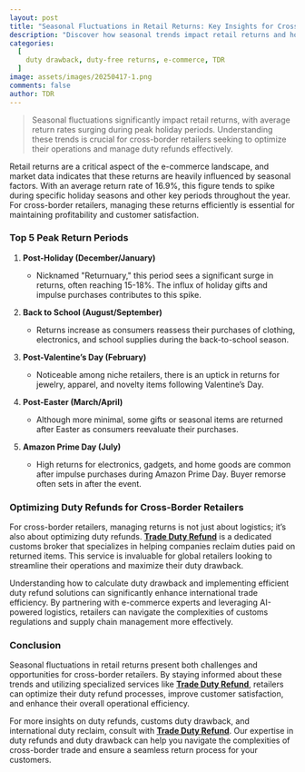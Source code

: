 ```yaml
---
layout: post
title: "Seasonal Fluctuations in Retail Returns: Key Insights for Cross-Border Retailers"
description: "Discover how seasonal trends impact retail returns and how cross-border retailers can optimize duty refunds and customs duty drawback for better efficiency."
categories:
  [
    duty drawback, duty-free returns, e-commerce, TDR
  ]
image: assets/images/20250417-1.png
comments: false
author: TDR
---
```


> Seasonal fluctuations significantly impact retail returns, with average return rates surging during peak holiday periods. Understanding these trends is crucial for cross-border retailers seeking to optimize their operations and manage duty refunds effectively.

Retail returns are a critical aspect of the e-commerce landscape, and market data indicates that these returns are heavily influenced by seasonal factors. With an average return rate of 16.9%, this figure tends to spike during specific holiday seasons and other key periods throughout the year. For cross-border retailers, managing these returns efficiently is essential for maintaining profitability and customer satisfaction.

### Top 5 Peak Return Periods

1. **Post-Holiday (December/January)**
   - Nicknamed "Returnuary," this period sees a significant surge in returns, often reaching 15-18%. The influx of holiday gifts and impulse purchases contributes to this spike.

2. **Back to School (August/September)**
   - Returns increase as consumers reassess their purchases of clothing, electronics, and school supplies during the back-to-school season.

3. **Post-Valentine’s Day (February)**
   - Noticeable among niche retailers, there is an uptick in returns for jewelry, apparel, and novelty items following Valentine’s Day.

4. **Post-Easter (March/April)**
   - Although more minimal, some gifts or seasonal items are returned after Easter as consumers reevaluate their purchases.

5. **Amazon Prime Day (July)**
   - High returns for electronics, gadgets, and home goods are common after impulse purchases during Amazon Prime Day. Buyer remorse often sets in after the event.

### Optimizing Duty Refunds for Cross-Border Retailers

For cross-border retailers, managing returns is not just about logistics; it’s also about optimizing duty refunds. [**Trade Duty Refund**](https://tradedutyrefund.com?utm_source=Blog&utm_medium=Link&utm_campaign=20250417Article) is a dedicated customs broker that specializes in helping companies reclaim duties paid on returned items. This service is invaluable for global retailers looking to streamline their operations and maximize their duty drawback.

Understanding how to calculate duty drawback and implementing efficient duty refund solutions can significantly enhance international trade efficiency. By partnering with e-commerce experts and leveraging AI-powered logistics, retailers can navigate the complexities of customs regulations and supply chain management more effectively.

### Conclusion

Seasonal fluctuations in retail returns present both challenges and opportunities for cross-border retailers. By staying informed about these trends and utilizing specialized services like [**Trade Duty Refund**](https://tradedutyrefund.com?utm_source=Blog&utm_medium=Link&utm_campaign=20250417Article), retailers can optimize their duty refund processes, improve customer satisfaction, and enhance their overall operational efficiency.

For more insights on duty refunds, customs duty drawback, and international duty reclaim, consult with [**Trade Duty Refund**](https://tradedutyrefund.com/make-an-appointment.html?utm_source=Blog&utm_medium=Article&utm_campaign=20250417Article). Our expertise in duty refunds and duty drawback can help you navigate the complexities of cross-border trade and ensure a seamless return process for your customers.